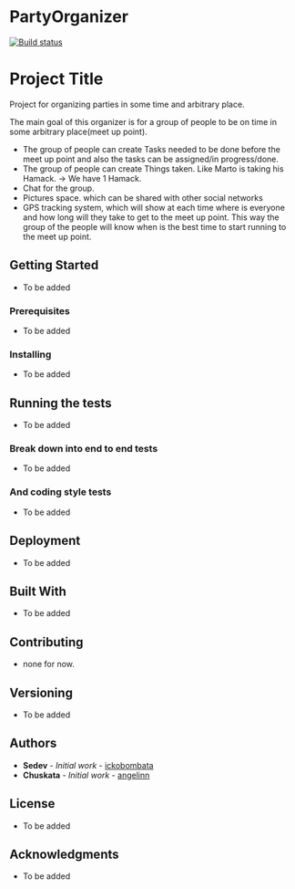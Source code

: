 # PartyOrganizer 

[![Build status](https://ci.appveyor.com/api/projects/status/t8pifsqu6hfuwhqp?svg=true)](https://ci.appveyor.com/project/betrakiss/partyorganizer)

# Project Title

Project for organizing parties in some time and arbitrary place.

The main goal of this organizer is for a group of people to be on time in some arbitrary place(meet up point).
* The group of people can create Tasks needed to be done before the meet up point and also the tasks can be assigned/in progress/done.
* The group of people can create Things taken. Like Marto is taking his Hamack. -> We have 1 Hamack.
* Chat for the group.
* Pictures space. which can be shared with other social networks
* GPS tracking system, which will show at each time where is everyone and how long will they take to get to the meet up point. This way the group of the people will know when is the best time to start running to the meet up point.


## Getting Started

* To be added

### Prerequisites

* To be added

### Installing

* To be added

## Running the tests

* To be added

### Break down into end to end tests

* To be added

### And coding style tests

* To be added

## Deployment

* To be added

## Built With

* To be added

## Contributing

* none for now.

## Versioning

* To be added

## Authors

* **Sedev** - *Initial work* - [ickobombata](https://github.com/ickobombata)
* **Chuskata** - *Initial work* - [angelinn](https://github.com/angelinn)

## License

* To be added

## Acknowledgments

* To be added


